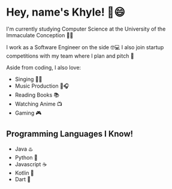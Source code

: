 # Hey, name's Khyle! 👋️😄

I'm currently studying Computer Science at the University of the Immaculate Conception 🤔📜

I work as a Software Engineer on the side 🤓💻 I also join startup competitions with my team where I plan and pitch 💯

Aside from coding, I also love:
- Singing 🎤🎶
- Music Production 🎼🎧
- Reading Books 📚
- Watching Anime 📺
- Gaming 🎮

## Programming Languages I Know!
- Java ♨️
- Python 🐍
- Javascript ☕
- Kotlin 🤖
- Dart 🎯
